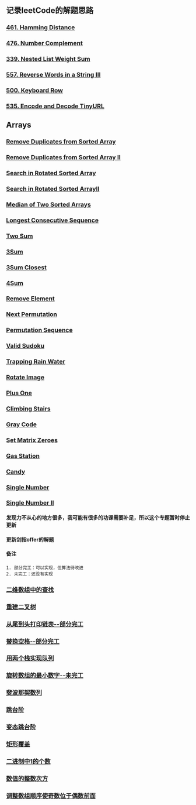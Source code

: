 ## 记录leetCode的解题思路

### [461. Hamming Distance](md/461.HammingDistance.md)
### [476. Number Complement](md/476.NumberComplement.md)
### [339. Nested List Weight Sum](md/339.NestedListWeightSum.md)
### [557. Reverse Words in a String III](md/557.ReverseWordsinaStringIII.md)
### [500. Keyboard Row](md/500.KeyboardRow.md)
### [535. Encode and Decode TinyURL](md/535.EncodeandDecodeTinyURL.md)

## Arrays

### [Remove Duplicates from Sorted Array](src/main/java/leetCode/RemoveDuplicatesfromSortedArray.java)
### [Remove Duplicates from Sorted Array II](src/main/java/leetCode/RemoveDuplicatesfromSortedArrayII.java)
### [Search in Rotated Sorted Array](src/main/java/leetCode/SearchinRotatedSortedArray.java)
### [Search in Rotated Sorted ArrayII](src/main/java/leetCode/SearchinRotatedSortedArrayII.java)
### [Median of Two Sorted Arrays](src/main/java/leetCode/MedianofTwoSortedArrays.java)
### [Longest Consecutive Sequence](src/main/java/leetCode/LongestConsecutiveSequence.java)
### [Two Sum](src/main/java/leetCode/TwoSum.java)
### [3Sum](src/main/java/leetCode/ThreeSum.java)
### [3Sum Closest](src/main/java/leetCode/ThreeSumClosest.java)
### [4Sum](src/main/java/leetCode/FourSum.java)
### [Remove Element](src/main/java/leetCode/RemoveElement.java)
### [Next Permutation](src/main/java/leetCode/NextPermutation.java)
### [Permutation Sequence](src/main/java/leetCode/PermutationSequence.java)
### [Valid Sudoku](src/main/java/leetCode/ValidSudoku.java)
### [Trapping Rain Water](src/main/java/leetCode/TrappingRainWater.java)
### [Rotate Image](src/main/java/leetCode/RotateImage.java)
### [Plus One](src/main/java/leetCode/PlusOne.java)
### [Climbing Stairs](src/main/java/leetCode/ClimbingStairs.java)
### [Gray Code](src/main/java/leetCode/GrayCode.java)
### [Set Matrix Zeroes](src/main/java/leetCode/SetMatrixZeroes.java)
### [Gas Station](src/main/java/leetCode/GasStation.java)
### [Candy](src/main/java/leetCode/Candy.java)
### [Single Number](src/main/java/leetCode/SingleNumber.java)
### [Single Number II](src/main/java/leetCode/SingleNumberII.java)

#### 发现力不从心的地方很多，我可能有很多的功课需要补足，所以这个专题暂时停止更新

#### 更新剑指offer的解题

#### 备注 
    1. 部分完工：可以实现，但算法待改进
    2. 未完工：还没有实现


### [二维数组中的查找](src/main/java/atOffer/FindI.java)
### [重建二叉树](src/main/java/atOffer/DefinitionForBinaryTree.java)
### [从尾到头打印链表--部分完工](src/main/java/atOffer/PrintListFromTailToHead.java)
### [替换空格--部分完工](src/main/java/atOffer/ReplaceSpace.java)
### [用两个栈实现队列](src/main/java/atOffer/TwoStackOneList.java)
### [旋转数组的最小数字--未完工](src/main/java/atOffer/MinNumberInRotateArray.java)
### [斐波那契数列](src/main/java/atOffer/Fibonacci.java)
### [跳台阶](src/main/java/atOffer/JumpFloor.java)
### [变态跳台阶](src/main/java/atOffer/JumpFloorII.java)
### [矩形覆盖](src/main/java/atOffer/RectCover.java)
### [二进制中1的个数](src/main/java/atOffer/NumberOf1.java)
### [数值的整数次方](src/main/java/atOffer/Power.java)
### [调整数组顺序使奇数位于偶数前面](src/main/java/atOffer/ReOrderArray.java)















